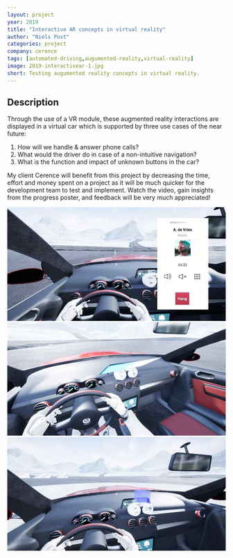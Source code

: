 ```yaml
---
layout: project
year: 2019
title: "Interactive AR concepts in virtual reality"
author: "Niels Post"
categories: project
company: cerence
tags: [automated-driving,augumented-reality,virtual-reality]
image: 2019-interactivear-1.jpg
short: Testing augumented reality concepts in virtual reality.
---
```


## Description
Through the use of a VR module, these augmented reality interactions are displayed in a virtual car which is supported by three use cases of the near future:

1. How will we handle & answer phone calls?
2. What would the driver do in case of a non-intuitive navigation?
3. What is the function and impact of unknown buttons in the car?

My client Cerence will benefit from this project by decreasing the time, effort and money spent on a project as it will be much quicker for the development team to test and implement. Watch the video, gain insights from the progress poster, and feedback will be very much appreciated!

<div class="project-image">
  <img src="/assets/img/2019-interactivear-2.jpg">
</div>
<div class="project-image">
  <img src="/assets/img/2019-interactivear-3.jpg">
</div>
<div class="project-image">
  <img src="/assets/img/2019-interactivear-4.jpg">
</div>